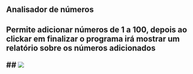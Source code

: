 <h2>Analisador de números<h2>
<p>Permite adicionar números de 1 a 100, depois ao clickar em finalizar o programa irá mostrar um relatório sobre os números adicionados<p>
##
<img src="https://raw.githubusercontent.com/Franciney-Andrews/Analisador-de-Numeros/main/analisa.png width="200" />

